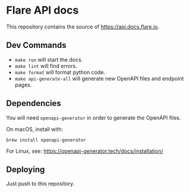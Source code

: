 # Flare API docs

This repository contains the source of https://api.docs.flare.io.

## Dev Commands

- `make run` will start the docs.
- `make lint` will find errors.
- `make format` will format python code.
- `make api-generate-all` will generate new OpenAPI files and endpoint pages.


## Dependencies

You will need `openapi-generator` in order to generate the OpenAPI files.

On macOS, install with:

    brew install openapi-generator

For Linux, see: https://openapi-generator.tech/docs/installation/

## Deploying

Just push to this repository.
